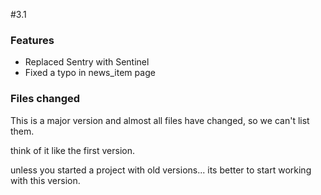 #3.1

### Features

* Replaced Sentry with Sentinel
* Fixed a typo in news_item page



### Files changed

This is a major version and almost all files have changed, so we can't list them.

think of it like the first version.

unless you started a project with old versions... its better to start working with this version.